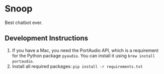 
# Snoop

Best chatbot ever.

## Development Instructions

1. If you have a Mac, you need the PortAudio API, which is a requirement for the Python package `pyaudio`. You can 
   install it using `brew install portaudio`.
2. Install all required packages: `pip install -r requirements.txt`
